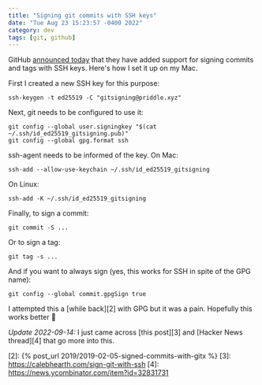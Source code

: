 ```yaml
---
title: "Signing git commits with SSH keys"
date: "Tue Aug 23 15:23:57 -0400 2022"
category: dev
tags: [git, github]
---
```


GitHub [announced today][1] that they have added support for signing commits
and tags with SSH keys. Here's how I set it up on my Mac.

First I created a new SSH key for this purpose:

```
ssh-keygen -t ed25519 -C "gitsigning@priddle.xyz"
```

Next, git needs to be configured to use it:

```
git config --global user.signingkey "$(cat ~/.ssh/id_ed25519_gitsigning.pub)"
git config --global gpg.format ssh
```

ssh-agent needs to be informed of the key. On Mac:

```
ssh-add --allow-use-keychain ~/.ssh/id_ed25519_gitsigning
```

On Linux:

```
ssh-add -K ~/.ssh/id_ed25519_gitsigning
```

Finally, to sign a commit:

```
git commit -S ...
```

Or to sign a tag:

```
git tag -s ...
```

And if you want to always sign (yes, this works for SSH in spite of the GPG
name):

```
git config --global commit.gpgSign true
```

I attempted this a [while back][2] with GPG but it was a pain. Hopefully this
works better 🤞

_Update 2022-09-14:_ I just came across [this post][3] and [Hacker News
thread][4] that go more into this.

[1]: https://github.blog/changelog/2022-08-23-ssh-commit-verification-now-supported/
[2]: {% post_url 2019/2019-02-05-signed-commits-with-gitx %}
[3]: https://calebhearth.com/sign-git-with-ssh
[4]: https://news.ycombinator.com/item?id=32831731
